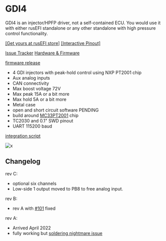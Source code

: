 # GDI4

GDI4 is an injector/HPFP driver, not a self-contained ECU. You would use it with either rusEFI standalone or any other standalone with high pressure control functionality.

[[Get yours at rusEFI store]](https://www.shop.rusefi.com/shop/p/gdi4) [[Interactive Pinout]](https://rusefi.com/docs/pinouts/GDI4/)

[Issue Tracker](https://github.com/rusefi/rusefi-hardware/labels/GDI)  [Hardware & Firmware](https://github.com/rusefi/rusefi-hardware/tree/main/GDI-4ch/)

[firmware release](https://github.com/rusefi/rusefi-hardware/releases/tag/20251017_release)

* 4 GDI injectors with peak-hold control using NXP PT2001 chip
* Aux analog inputs
* CAN connectivity
* Max boost voltage 72V
* Max peak 15A or a bit more
* Max hold 5A or a bit more
* Metal case
* open and short circuit software PENDING
* build around [MC33PT2001](https://www.nxp.com/docs/en/data-sheet/MC33PT2001_SDS.pdf) chip
* TC2030 and 0.1" SWD pinout
* UART 115200 baud

[integration script](https://github.com/rusefi/rusefi/blob/master/firmware/controllers/lua/examples/gdi4-communication.lua)

![x](Hardware/GDI/rusefi-gdi4-rev-a.jpg)

## Changelog

rev C:

* optional six channels
* Low-side 1 output moved to PB8 to free analog input.

rev B:

* rev A with [#101](https://github.com/rusefi/rusefi-hardware/issues/101) fixed

rev A:

* Arrived April 2022
* fully working but [soldering nightmare issue](https://github.com/rusefi/rusefi-hardware/issues/101)
